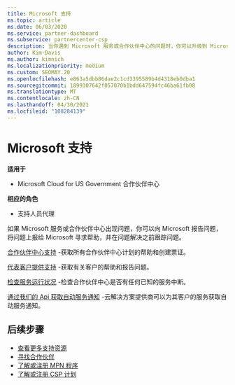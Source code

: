 ```yaml
---
title: Microsoft 支持
ms.topic: article
ms.date: 06/03/2020
ms.service: partner-dashboard
ms.subservice: partnercenter-csp
description: 当你遇到 Microsoft 服务或合作伙伴中心的问题时，你可以升级到 Microsoft 以获取帮助，并在解决问题之前跟踪问题。
author: Kim-Davis
ms.author: kimnich
ms.localizationpriority: medium
ms.custom: SEOMAY.20
ms.openlocfilehash: e863a5dbb86dae2c1cd3395589b4d4318eb0dba1
ms.sourcegitcommit: 1899307642f057070b1bdd647594fc46ba61fb08
ms.translationtype: MT
ms.contentlocale: zh-CN
ms.lasthandoff: 04/30/2021
ms.locfileid: "108284139"
---
```

# <a name="support-from-microsoft"></a>Microsoft 支持

**适用于**

- Microsoft Cloud for US Government 合作伙伴中心

**相应的角色**

- 支持人员代理

如果 Microsoft 服务或合作伙伴中心出现问题，你可以向 Microsoft 报告问题，将问题上报给 Microsoft 寻求帮助，并在问题解决之前跟踪问题。

[合作伙伴中心支持](report-problems-with-partner-center.md) -获取所有合作伙伴中心计划的帮助和创建票证。

[代表客户提供支持](report-problems-on-behalf-of-a-customer.md) -获取有关客户的帮助和报告问题。

[检查服务运行状况](check-service-health.md) -检查合作伙伴中心是否有任何已知的服务中断。

[通过我们的 Api 获取自动服务通知](get-automated-service-notifications-with-our-apis.md) -云解决方案提供商可以为其客户的服务获取自动服务通知。

## <a name="next-steps"></a>后续步骤

- [查看更多支持资源](https://partner.microsoft.com/support/?stage=1)
- [寻找合作伙伴](find-a-partner.md)
- [了解或注册 MPN 程序](https://partner.microsoft.com/membership)
- [了解或注册 CSP 计划](https://partner.microsoft.com/membership/cloud-solution-provider)
